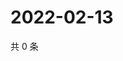 # 2022-02-13

共 0 条

<!-- BEGIN WEIBO -->
<!-- 最后更新时间 Sun Feb 13 2022 22:07:37 GMT+0800 (China Standard Time) -->

<!-- END WEIBO -->
